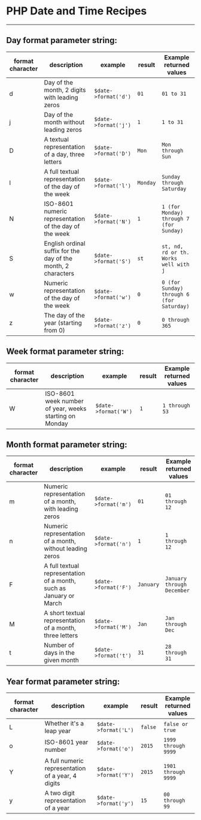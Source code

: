 # PHP Date and Time Recipes

---

## Day format parameter string: 
| format character | description | example         | result | Example returned values|
| ---------------- | ----------- |-----------------| ------ | -------|
| d | Day of the month, 2 digits with leading zeros | `$date->format('d')` | `01` | `01 to 31` |
| j | Day of the month without leading zeros | `$date->format('j')` | `1` | `1 to 31` | 
| D | A textual representation of a day, three letters | `$date->format('D')` | `Mon` | `Mon through Sun` |
| l | A full textual representation of the day of the week | `$date->format('l')` | `Monday` | `Sunday through Saturday` |
| N | ISO-8601 numeric representation of the day of the week | `$date->format('N')` | `1` | `1 (for Monday) through 7 (for Sunday)` |
| S | English ordinal suffix for the day of the month, 2 characters | `$date->format('S')` | `st` | `st, nd, rd or th. Works well with j` |
| w | Numeric representation of the day of the week | `$date->format('w')` | `0` | `0 (for Sunday) through 6 (for Saturday)` |
| z | The day of the year (starting from 0) | `$date->format('z')` | `0` | `0 through 365` |

## Week format parameter string:
| format character | description | example         | result | Example returned values|
| ---------------- | ----------- |-----------------| ------ | -------|
| W | ISO-8601 week number of year, weeks starting on Monday | `$date->format('W')` | `1` | `1 through 53` |


## Month format parameter string:
| format character | description | example         | result | Example returned values|
| ---------------- | ----------- |-----------------| ------ | -------|
| m | Numeric representation of a month, with leading zeros | `$date->format('m')` | `01` | `01 through 12` |
| n | Numeric representation of a month, without leading zeros | `$date->format('n')` | `1` | `1 through 12` |
| F | A full textual representation of a month, such as January or March | `$date->format('F')` | `January` | `January through December` |
| M | A short textual representation of a month, three letters | `$date->format('M')` | `Jan` | `Jan through Dec` |
| t | Number of days in the given month | `$date->format('t')` | `31` | `28 through 31` |

## Year format parameter string:

| format character | description | example         | result | Example returned values|
| ---------------- | ----------- |-----------------| ------ | -------|
| L | Whether it's a leap year | `$date->format('L')` | `false` | `false or true` |
| o | ISO-8601 year number | `$date->format('o')` | `2015` | `1999 through 9999` |
| Y | A full numeric representation of a year, 4 digits | `$date->format('Y')` | `2015` | `1901 through 9999` |
| y | A two digit representation of a year | `$date->format('y')` | `15` | `00 through 99` |